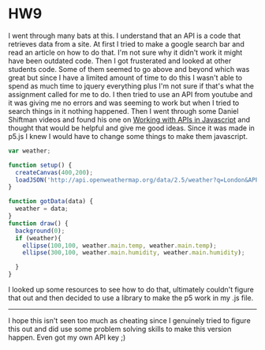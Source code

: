 # HW9

I went through many bats at this. I understand that an API is a code that retrieves data from a site. At first I tried to make a google search bar and read an article on how to do that. I'm not sure why it didn't work it might have been outdated code. Then I got frusterated and looked at other students code. Some of them seemed to go above and beyond which was great but since I have a limited amount of time to do this I wasn't able to spend as much time to jquery everything plus I'm not sure if that's what the assignment called for me to do. I then tried to use an API from youtube and it was giving me no errors and was seeming to work but when I tried to search things in it nothing happened. Then I went through some Daniel Shiftman videos and found his one on [Working with APIs in Javascript](http://thecodingtrain.com/Tutorials/10-working-with-data/10.5-working-with-apis-in-javascript.html) and thought that would be helpful and give me good ideas. Since it was made in p5.js I knew I would have to change some things to make them javascript.
```javascript
var weather;

function setup() {
  createCanvas(400,200);
  loadJSON('http://api.openweathermap.org/data/2.5/weather?q=London&APPID=a32e0bdaea6c00092fc7227af7995774&units=metric',gotData)
}

function gotData(data) {
  weather = data;
}
function draw() {
  background(0);
  if (weather){
    ellipse(100,100, weather.main.temp, weather.main.temp);
    ellipse(300,100, weather.main.humidity, weather.main.humidity);

  }
}
```
I looked up some resources to see how to do that, ultimately couldn't figure that out and then decided to use a library to make the p5 work in my .js file.
<script src="https://cdnjs.cloudflare.com/ajax/libs/p5.js/0.7.1/p5.js"></script>

---
I hope this isn't seen too much as cheating since I genuinely tried to figure this out and did use some problem solving skills to make this version happen. Even got my own API key ;)
